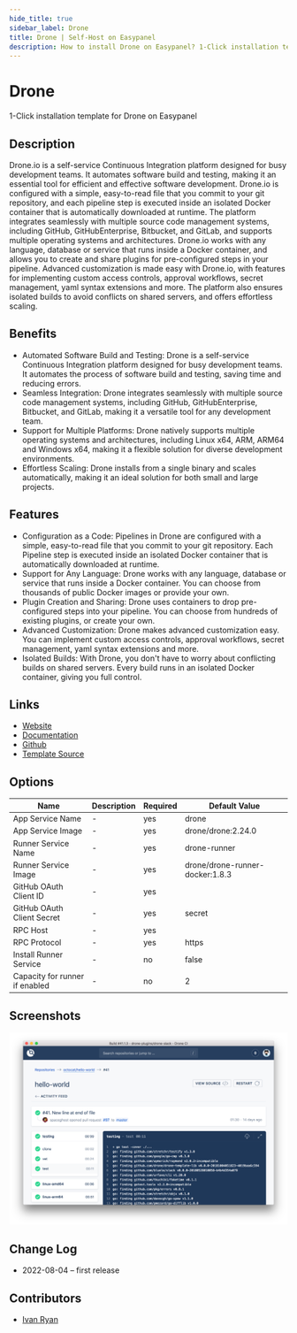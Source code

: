 ```yaml
---
hide_title: true
sidebar_label: Drone
title: Drone | Self-Host on Easypanel
description: How to install Drone on Easypanel? 1-Click installation template for Drone on Easypanel
---
```


<!-- generated -->

# Drone

1-Click installation template for Drone on Easypanel

## Description

Drone.io is a self-service Continuous Integration platform designed for busy development teams. It automates software build and testing, making it an essential tool for efficient and effective software development. Drone.io is configured with a simple, easy-to-read file that you commit to your git repository, and each pipeline step is executed inside an isolated Docker container that is automatically downloaded at runtime. The platform integrates seamlessly with multiple source code management systems, including GitHub, GitHubEnterprise, Bitbucket, and GitLab, and supports multiple operating systems and architectures. Drone.io works with any language, database or service that runs inside a Docker container, and allows you to create and share plugins for pre-configured steps in your pipeline. Advanced customization is made easy with Drone.io, with features for implementing custom access controls, approval workflows, secret management, yaml syntax extensions and more. The platform also ensures isolated builds to avoid conflicts on shared servers, and offers effortless scaling.

## Benefits

- Automated Software Build and Testing: Drone is a self-service Continuous Integration platform designed for busy development teams. It automates the process of software build and testing, saving time and reducing errors.
- Seamless Integration: Drone integrates seamlessly with multiple source code management systems, including GitHub, GitHubEnterprise, Bitbucket, and GitLab, making it a versatile tool for any development team.
- Support for Multiple Platforms: Drone natively supports multiple operating systems and architectures, including Linux x64, ARM, ARM64 and Windows x64, making it a flexible solution for diverse development environments.
- Effortless Scaling: Drone installs from a single binary and scales automatically, making it an ideal solution for both small and large projects.

## Features

- Configuration as a Code: Pipelines in Drone are configured with a simple, easy-to-read file that you commit to your git repository. Each Pipeline step is executed inside an isolated Docker container that is automatically downloaded at runtime.
- Support for Any Language: Drone works with any language, database or service that runs inside a Docker container. You can choose from thousands of public Docker images or provide your own.
- Plugin Creation and Sharing: Drone uses containers to drop pre-configured steps into your pipeline. You can choose from hundreds of existing plugins, or create your own.
- Advanced Customization: Drone makes advanced customization easy. You can implement custom access controls, approval workflows, secret management, yaml syntax extensions and more.
- Isolated Builds: With Drone, you don't have to worry about conflicting builds on shared servers. Every build runs in an isolated Docker container, giving you full control.

## Links

- [Website](https://drone.io/)
- [Documentation](https://github.com/harness/drone#setup-documentation)
- [Github](https://github.com/harness/drone)
- [Template Source](https://github.com/easypanel-io/templates/tree/main/templates/drone)

## Options

Name | Description | Required | Default Value
-|-|-|-
App Service Name | - | yes | drone
App Service Image | - | yes | drone/drone:2.24.0
Runner Service Name | - | yes | drone-runner
Runner Service Image | - | yes | drone/drone-runner-docker:1.8.3
GitHub OAuth Client ID | - | yes | 
GitHub OAuth Client Secret | - | yes | secret
RPC Host | - | yes | 
RPC Protocol | - | yes | https
Install Runner Service | - | no | false
Capacity for runner if enabled | - | no | 2

## Screenshots

![Drone Screenshot](./assets/screenshot.png)

## Change Log

- 2022-08-04 – first release

## Contributors

- [Ivan Ryan](https://github.com/ivanonpc-22)
